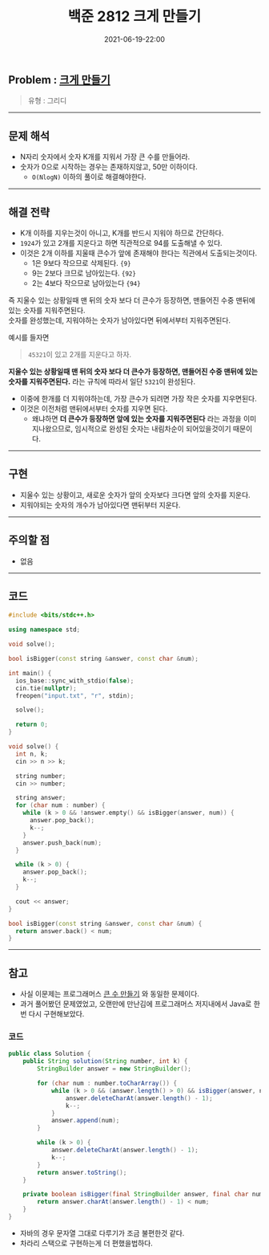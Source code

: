 ﻿---
title: 백준 2812 크게 만들기
date: 2021-06-19-22:00
categories:
- PS

tags:
- baekjoon
- PS
- Problem Solve
- Greedy
---

## Problem : [크게 만들기](https://www.acmicpc.net/problem/2812)
> 유형 : 그리디

---


## 문제 해석
- N자리 숫자에서 숫자 K개를 지워서 가장 큰 수를 만들어라.
- 숫자가 0으로 시작하는 경우는 존재하지않고, 50만 이하이다.
  - `O(NlogN)` 이하의 풀이로 해결해야한다.

---

## 해결 전략
- K개 이하를 지우는것이 아니고, K개를 반드시 지워야 하므로 간단하다.
- `1924`가 있고 2개를 지운다고 하면 직관적으로 94를 도출해낼 수 있다.
- 이것은 2개 이하를 지울때 큰수가 앞에 존재해야 한다는 직관에서 도출되는것이다.
  - 1은 9보다 작으므로 삭제된다. `{9}`
  - 9는 2보다 크므로 남아있는다. `{92}`
  - 2는 4보다 작으므로 남아있는다 `{94}`

즉 지울수 있는 상황일때 맨 뒤의 숫자 보다 더 큰수가 등장하면, 맨들어진 수중 맨뒤에 있는 숫자를 지워주면된다.  
숫자를 완성했는데, 지워야하는 숫자가 남아있다면 뒤에서부터 지워주면된다.

예시를 들자면
> `45321`이 있고 2개를 지운다고 하자.

**지울수 있는 상황일때 맨 뒤의 숫자 보다 더 큰수가 등장하면, 맨들어진 수중 맨뒤에 있는 숫자를 지워주면된다.** 라는 규칙에 따라서 일단 `5321`이 완성된다.

- 이중에 한개를 더 지워야하는데, 가장 큰수가 되려면 가장 작은 숫자를 지우면된다.  
- 이것은 이전처럼 맨뒤에서부터 숫자를 지우면 된다.
  - 왜냐하면 **더 큰수가 등장하면 앞에 있는 숫자를 지워주면된다** 라는 과정을 이미 지나왔으므로, 임시적으로 완성된 숫자는 내림차순이 되어있을것이기 때문이다.

---

## 구현
- 지울수 있는 상황이고, 새로운 숫자가 앞의 숫자보다 크다면 앞의 숫자를 지운다.
- 지워야되는 숫자의 개수가 남아있다면 맨뒤부터 지운다.

---

## 주의할 점
- 없음

---

## 코드

```c++
#include <bits/stdc++.h>

using namespace std;

void solve();

bool isBigger(const string &answer, const char &num);

int main() {
  ios_base::sync_with_stdio(false);
  cin.tie(nullptr);
  freopen("input.txt", "r", stdin);

  solve();

  return 0;
}

void solve() {
  int n, k;
  cin >> n >> k;

  string number;
  cin >> number;

  string answer;
  for (char num : number) {
    while (k > 0 && !answer.empty() && isBigger(answer, num)) {
      answer.pop_back();
      k--;
    }
    answer.push_back(num);
  }

  while (k > 0) {
    answer.pop_back();
    k--;
  }

  cout << answer;
}

bool isBigger(const string &answer, const char &num) {
  return answer.back() < num;
}
```


---


## 참고
- 사실 이문제는 프로그래머스 [큰 수 만들기](https://programmers.co.kr/learn/courses/30/lessons/42883?language=java#) 와 동일한 문제이다.  
- 과거 풀어봤던 문제였었고, 오랜만에 만난김에 프로그래머스 저지내에서 Java로 한번 다시 구현해보았다.

### 코드

```java
public class Solution {
    public String solution(String number, int k) {
        StringBuilder answer = new StringBuilder();

        for (char num : number.toCharArray()) {
            while (k > 0 && (answer.length() > 0) && isBigger(answer, num)) {
                answer.deleteCharAt(answer.length() - 1);
                k--;
            }
            answer.append(num);
        }

        while (k > 0) {
            answer.deleteCharAt(answer.length() - 1);
            k--;
        }
        return answer.toString();
    }

    private boolean isBigger(final StringBuilder answer, final char num) {
        return answer.charAt(answer.length() - 1) < num;
    }
}
```

- 자바의 경우 문자열 그대로 다루기가 조금 불편한것 같다.
- 차라리 스택으로 구현하는게 더 편했을법하다.
